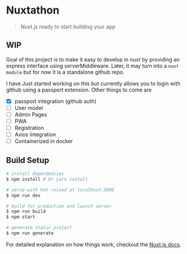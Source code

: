 # Nuxtathon

> Nuxt.js ready to start building your app

## WIP
Goal of this project is to make it easy to develop in nuxt by providing an express interface using serverMiddleware. Later, it may turn into a `nuxt module` but for now it is a standalone github repo. 

I have Just started working on this but currently allows you to login with github using a passport extension. Other things to come are 

- [x] passport integration (github auth)
- [ ] User model
- [ ] Admin Pages
- [ ] PWA
- [ ] Registration
- [ ] Axios Integration
- [ ] Containerized in docker

## Build Setup

``` bash
# install dependencies
$ npm install # Or yarn install

# serve with hot reload at localhost:3000
$ npm run dev

# build for production and launch server
$ npm run build
$ npm start

# generate static project
$ npm run generate
```

For detailed explanation on how things work, checkout the [Nuxt.js docs](https://github.com/nuxt/nuxt.js).
